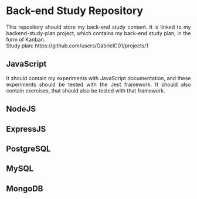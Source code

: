 # Back-end Study Repository

<div style="text-align: justify">
	This repository should store my back-end study content.
It is linked to my backend-study-plan project, which contains
my back-end study plan, in the form of Kanban.<br>
Study plan: https://github.com/users/GabrielC01/projects/1
</div>

## JavaScript
<div style="text-align: justify">
	It should contain my experiments with JavaScript documentation,
and these experiments should be tested with the Jest framework.
It should also contain exercises, that should also be tested
with that framework.
</div>

## NodeJS
## ExpressJS
## PostgreSQL
## MySQL
## MongoDB
